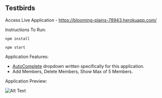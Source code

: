 ## Testbirds

Access Live Application - https://blooming-plains-78943.herokuapp.com/

Instructions To Run:

``` npm install ```

``` npm start ```


Application Features:
* [AutoComplete](https://github.com/divyanshu-rawat/AutoComplete-Package) dropdown written specifically for this application.
* Add Members, Delete Members, Show Max of 5 Members.



Application Preview:


![Alt Text](https://github.com/divyanshu-rawat/testbirds/blob/master/Assets/testbirds.gif)
